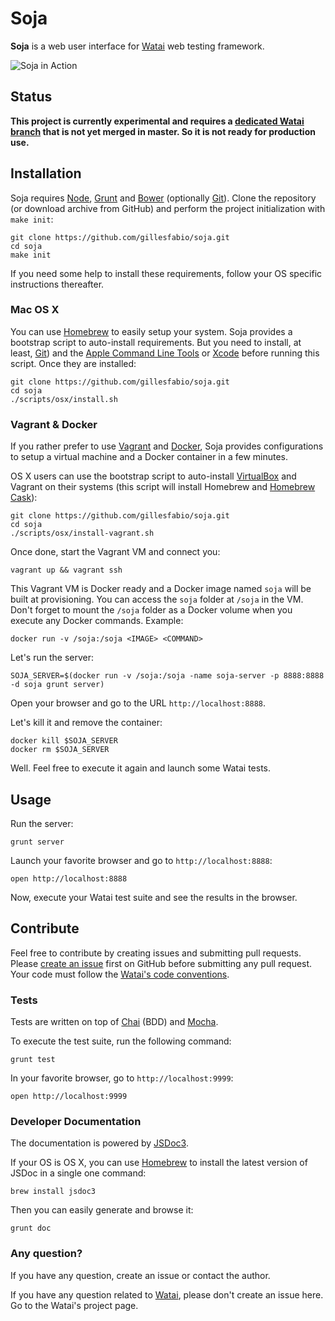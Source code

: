 # Soja

**Soja** is a web user interface for [Watai](http://github.com/MattiSG/Watai)
web testing framework.

![Soja in Action](https://raw.github.com/gillesfabio/soja/master/resources/screenshot.png)

## Status

**This project is currently experimental and requires a [dedicated Watai branch](https://github.com/gillesfabio/Watai/tree/ws-view)
that is not yet merged in master. So it is not ready for production use.**

## Installation

Soja requires [Node](http://nodejs.org), [Grunt](http://gruntjs.com)
and [Bower](http://bower.io) (optionally [Git](http://git-scm.com/)). Clone
the repository (or download archive from GitHub) and perform the project
initialization with `make init`:

	git clone https://github.com/gillesfabio/soja.git
	cd soja
	make init

If you need some help to install these requirements, follow your OS specific
instructions thereafter.

### Mac OS X

You can use [Homebrew](http://brew.sh/) to easily setup your system. Soja
provides a bootstrap script to auto-install requirements. But you need to
install, at least, [Git](http://git-scm.com/)) and the [Apple Command Line Tools](https://developer.apple.com/downloads)
or [Xcode](http://itunes.apple.com/us/app/xcode/id497799835) before running
this script. Once they are installed:

	git clone https://github.com/gillesfabio/soja.git
	cd soja
	./scripts/osx/install.sh

### Vagrant & Docker

If you rather prefer to use [Vagrant](http://vagrantup.com) and [Docker](http://docker.io),
Soja provides configurations to setup a virtual machine and a Docker container
in a few minutes.

OS X users can use the bootstrap script to auto-install [VirtualBox](http://virtualbox.org)
and Vagrant on their systems (this script will install Homebrew and
[Homebrew Cask](https://github.com/phinze/homebrew-cask)):

	git clone https://github.com/gillesfabio/soja.git
	cd soja
	./scripts/osx/install-vagrant.sh

Once done, start the Vagrant VM and connect you:

	vagrant up && vagrant ssh

This Vagrant VM is Docker ready and a Docker image named `soja` will be built
at provisioning. You can access the `soja` folder at `/soja` in the VM.
Don't forget to mount the `/soja` folder as a Docker volume when you execute
any Docker commands. Example:

	docker run -v /soja:/soja <IMAGE> <COMMAND>

Let's run the server:

	SOJA_SERVER=$(docker run -v /soja:/soja -name soja-server -p 8888:8888 -d soja grunt server)

Open your browser and go to the URL `http://localhost:8888`.

Let's kill it and remove the container:

	docker kill $SOJA_SERVER
	docker rm $SOJA_SERVER

Well. Feel free to execute it again and launch some Watai tests.

## Usage

Run the server:

	grunt server

Launch your favorite browser and go to `http://localhost:8888`:

	open http://localhost:8888

Now, execute your Watai test suite and see the results in the browser.

## Contribute

Feel free to contribute by creating issues and submitting pull requests.
Please [create an issue](http://github.com/gillesfabio/soja/issues) first
on GitHub before submitting any pull request. Your code must follow
the [Watai's code conventions](https://github.com/MattiSG/Watai/wiki/Code-conventions).

### Tests

Tests are written on top of [Chai](http://chaijs.com/api/bdd/) (BDD) and
[Mocha](http://visionmedia.github.io/mocha/).

To execute the test suite, run the following command:

	grunt test

In your favorite browser, go to `http://localhost:9999`:

	open http://localhost:9999

### Developer Documentation

The documentation is powered by [JSDoc3](http://usejsdoc.org/).

If your OS is OS X, you can use [Homebrew](http://brew.sh/) to install
the latest version of JSDoc in a single one command:

	brew install jsdoc3

Then you can easily generate and browse it:

	grunt doc

### Any question?

If you have any question, create an issue or contact the author.

If you have any question related to [Watai](https://github.com/MattiSG/Watai), please
don't create an issue here. Go to the Watai's project page.
